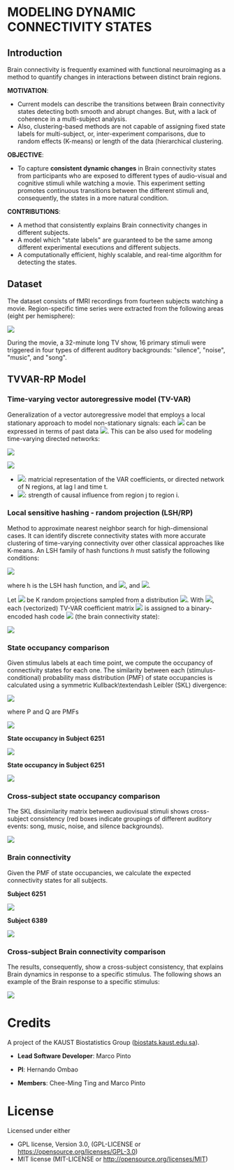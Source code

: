 
# MODELING DYNAMIC CONNECTIVITY STATES

## Introduction

Brain connectivity is frequently examined with functional neuroimaging
as a method to quantify changes in interactions between distinct brain
regions.

**MOTIVATION**:

* Current models can describe the transitions between Brain connectivity
states detecting both smooth and abrupt changes. But, with a lack
of coherence in a multi-subject analysis.
* Also, clustering-based methods are not capable of assigning fixed
state labels for multi-subject, or, inter-experiment comparisons,
due to random effects (K-means) or length of the data (hierarchical
clustering.

**OBJECTIVE**:

* To capture **consistent dynamic changes** in Brain connectivity
states from participants who are exposed to different types of audio-visual
and cognitive stimuli while watching a movie.
This experiment setting promotes continuous transitions between the
different stimuli and, consequently, the states in a more natural
condition.

**CONTRIBUTIONS**:

* A method that consistently explains Brain connectivity changes in different subjects.
* A model which "state labels" are guaranteed to be the same among different experimental executions and different subjects.
* A computationally efficient, highly scalable, and real-time algorithm for detecting the states.

## Dataset

The dataset consists of fMRI recordings from fourteen subjects watching
a movie. Region-specific time series were extracted from the following
areas (eight per hemisphere):

![](./plots/FMRI-ROIs.png)

During the movie, a 32-minute long TV show, 16 primary stimuli were
triggered in four types of different auditory backgrounds: "silence",
"noise", "music",
and "song".


## TVVAR-RP Model

### Time-varying vector autoregressive model (TV-VAR)

Generalization of a vector autoregressive model that employs a local
stationary approach to model non-stationary signals: each ![](https://latex.codecogs.com/svg.latex?Y_{t})
can be expressed in terms of past data ![](https://latex.codecogs.com/svg.latex?Y_{y-1},\ldots,Y_{t-P}).
This can be also used for modeling time-varying directed networks:

![](https://latex.codecogs.com/svg.latex?Y_{t}=\sum_{\ell=1}^{P}\Phi_{t}\left%28\ell\right%29Y_{t-\ell}+\eta_{t})

![](https://latex.codecogs.com/svg.latex?\eta_{t}\sim\mathcal{N}\left%280,\Sigma\right%29)

* ![](https://latex.codecogs.com/svg.latex?\Phi_{t}\left(\ell\right)=\left[\phi_{ij,t}\left(\ell\right)\right]):
matricial representation of the VAR coefficients, or directed network
of N regions, at lag l and time t.
* ![](https://latex.codecogs.com/svg.latex?\left|\phi_{ij,t}\left(\ell\right)\right|>0): strength of causal
influence from region j to region i.

### Local sensitive hashing - random projection (LSH/RP)

Method to approximate nearest neighbor search for high-dimensional
cases. It can identify discrete connectivity states with more accurate
clustering of time-varying connectivity over other classical approaches
like K-means. An LSH family of hash functions $h$ must satisfy the
following conditions:

![](https://latex.codecogs.com/svg.latex?\begin{cases}\mathbb{P}\left[h\left(x\right)=h\left(y\right)\right]\ge{}p_{1}&\text{if}\,d\left(x,y\right)\le{}r_{1}\\\mathbb{P}\left[h\left(x\right)=h\left(y\right)\right]\le{}p_{2}&\text{if}\,d\left(x,y\right)\ge{}r_{2}\end{cases})

where h is the LSH hash function, and ![](https://latex.codecogs.com/svg.latex?p_{1}\ge{}p_{2}), and ![](https://latex.codecogs.com/svg.latex?r_{1}\le{}r_{2}).

Let ![](https://latex.codecogs.com/svg.latex?V=\left\{V_{0},V_{1},\ldots,V_{K}\right\}) be K random
projections sampled from a distribution ![](https://latex.codecogs.com/svg.latex?\mathcal{N}\left(0,\sigma_{V}^{2}\right)).
With ![](https://latex.codecogs.com/svg.latex?h\left(x\right)=\mathbb{I}\left(V_{i}^{T}x>0\right)), each
(vectorized) TV-VAR coefficient matrix ![](https://latex.codecogs.com/svg.latex?\Phi_{t}^{*}) is assigned
to a binary-encoded hash code ![](https://latex.codecogs.com/svg.latex?L_{t}) (the brain connectivity state):

![](https://latex.codecogs.com/svg.latex?L_{t}=\sum_{i=0}^{K}2^{i}\mathbb{I}\left(V_{i}^{T}\Phi_{t}^{*}>0\right),\;\;L_{t}\in\left\{0,1,\ldots,2^{K}-1\right\} )

### State occupancy comparison

Given stimulus labels at each time point, we compute the occupancy
of connectivity states for each one. The similarity between each (stimulus-conditional)
probability mass distribution (PMF) of state occupancies is calculated
using a symmetric Kullback\textendash Leibler (SKL) divergence:

![](https://latex.codecogs.com/svg.latex?d_{SKL}\left(P,Q\right)=\left|\sum_{i}P\left(i\right)\log\frac{Q\left(i\right)}{P\left(i\right)}\right|+\left|\sum_{i}Q\left(i\right)\log\frac{P\left(i\right)}{Q\left(i\right)}\right|)

where P and Q are PMFs

![](./plots/EmpiricalEvaluation.png)

**State occupancy in Subject 6251**

![](./plots/32/background/distance_matrix/6251_histogram_distance.png)

**State occupancy in Subject 6251**

![](./plots/32/background/histograms/6251_histogram_distance.png)

### Cross-subject state occupancy comparison

The SKL dissimilarity matrix between audiovisual stimuli shows cross-subject
consistency (red boxes indicate groupings of different auditory events:
song, music, noise, and silence backgrounds).

![](./plots/StimulusDistances.png)


### Brain connectivity

Given the PMF of state occupancies, we calculate the expected connectivity
states for all subjects. 

**Subject 6251**

![](./plots/32/background/convergence_stimuli/6251_stimuli.png)

**Subject 6389**

![](./plots/32/background/convergence_stimuli/6389_stimuli.png)


### Cross-subject Brain connectivity comparison

The results, consequently, show a cross-subject
consistency, that explains Brain dynamics in response to a specific
stimulus.
The following shows an example of the Brain response to a specific stimulus:

![](./plots/JeffTalkingResponse.png)


# Credits

A project of the KAUST Biostatistics Group ([biostats.kaust.edu.sa](https://biostats.kaust.edu.sa/Pages/Home.aspx)).

* **Lead Software Developer**: Marco Pinto

* **PI**: Hernando Ombao

* **Members**: Chee-Ming Ting and Marco Pinto

# License

Licensed under either

* GPL license, Version 3.0, (GPL-LICENSE or https://opensource.org/licenses/GPL-3.0)
* MIT license (MIT-LICENSE or http://opensource.org/licenses/MIT)
